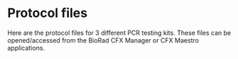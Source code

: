 # Protocol files
Here are the protocol files for 3 different PCR testing kits. These files can be opened/accessed from the BioRad CFX Manager or CFX Maestro applications.
